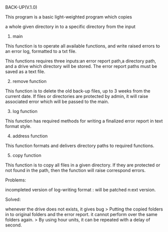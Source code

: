 BACK-UP(V.1.0) 

This program is a basic light-weighted program which copies

a whole given directory in to a specific directory from the input 
 
 
1. main

This function is to operate all available functions, and write raised errors to an error log, formatted to a txt file.

This functions requires three inputs:an error report path,a directory path, and a drive which directory will be stored. The error report paths must be saved as a text file. 

2. remove function

This function is to delete the old back-up files, up to 3 weeks from the current date. If files or directories are protected by 
admin, it will raise associated error which will be passed to the main.
	

3. log function

 This function has required methods for writing a finalized error report in text format style.
	
4. address function

 This function formats and delivers directory paths to required functions.
 
5. copy function

 This function is to copy all files in a given directory. 
If they are protected or not found in the path, then the function will raise correspond errors.

Problems:


incompleted version of log-writing format :  will be patched n:ext version. 

Solved:

whenever the drive does not exists, it gives bug > Putting the copied folders in to original folders and the error report.
it cannot perform over the same folders again. > By using hour units, it can be repeated with a delay of second.


